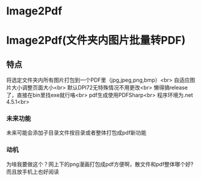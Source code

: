 # Image2Pdf
Image2Pdf(文件夹内图片批量转PDF)
===============
特点
-------------
将选定文件夹内所有图片打包到一个PDF里（jpg,jpeg,png,bmp）\<br>
自适应图片大小调整页面大小\<br>
默认DPI72无特殊情况不用更改\<br>
懒得搞release了，直接在bin里找exe就行咯\<br>
pdf生成使用PDFSharp\<br>
程序环境为.net 4.5.1\<br>

### 未来功能
未来可能会添加子目录文件按目录或者整体打包成pdf新功能

### 动机
为啥我要做这个？网上下的png漫画打包成pdf方便啊，散文件和pdf整体哪个好?而且放手机上也好阅读
